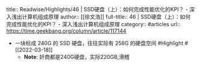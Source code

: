 title:: Readwise/Highlights/46 | SSD硬盘（上）：如何完成性能优化的KPI？ - 深入浅出计算机组成原理
author:: [[徐文浩]]
full-title:: 46 | SSD硬盘（上）：如何完成性能优化的KPI？ - 深入浅出计算机组成原理
category:: #articles
url:: https://time.geekbang.org/column/article/117144
- 一块标成 240G 的 SSD 硬盘，往往实际有 256G 的硬盘空间 #Highlight #[[2022-03-18]]
	- **Note**: 奸商都是240G硬盘，实际220GB,滑稽